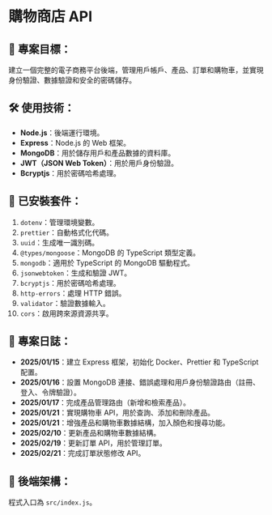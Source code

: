 # 購物商店 API

## 🌝 專案目標：

建立一個完整的電子商務平台後端，管理用戶帳戶、產品、訂單和購物車，並實現身份驗證、數據驗證和安全的密碼儲存。

## 🛠️ 使用技術：

- **Node.js**：後端運行環境。
- **Express**：Node.js 的 Web 框架。
- **MongoDB**：用於儲存用戶和產品數據的資料庫。
- **JWT（JSON Web Token）**：用於用戶身份驗證。
- **Bcryptjs**：用於密碼哈希處理。

## 📱 已安裝套件：

1. `dotenv`：管理環境變數。
2. `prettier`：自動格式化代碼。
3. `uuid`：生成唯一識別碼。
4. `@types/mongoose`：MongoDB 的 TypeScript 類型定義。
5. `mongodb`：適用於 TypeScript 的 MongoDB 驅動程式。
6. `jsonwebtoken`：生成和驗證 JWT。
7. `bcryptjs`：用於密碼哈希處理。
8. `http-errors`：處理 HTTP 錯誤。
9. `validator`：驗證數據輸入。
10. `cors`：啟用跨來源資源共享。

## 🧭 專案日誌：

- **2025/01/15**：建立 Express 框架，初始化 Docker、Prettier 和 TypeScript 配置。
- **2025/01/16**：設置 MongoDB 連接、錯誤處理和用戶身份驗證路由（註冊、登入、令牌驗證）。
- **2025/01/17**：完成產品管理路由（新增和檢索產品）。
- **2025/01/21**：實現購物車 API，用於查詢、添加和刪除產品。
- **2025/01/21**：增強產品和購物車數據結構，加入顏色和搜尋功能。
- **2025/02/10**：更新產品和購物車數據結構。
- **2025/02/19**：更新訂單 API，用於管理訂單。
- **2025/02/21**：完成訂單狀態修改 API。

## 🔗 後端架構：

程式入口為 `src/index.js`。

